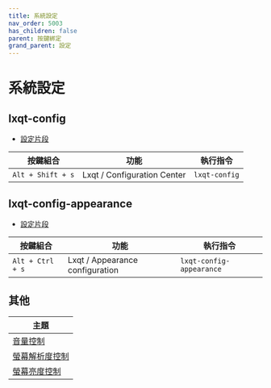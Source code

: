 ```yaml
---
title: 系統設定
nav_order: 5003
has_children: false
parent: 按鍵綁定
grand_parent: 設定
---
```



# 系統設定


## lxqt-config

* [設定片段](https://github.com/samwhelp/lubuntu-adjustment/blob/main/prototype/main/lxqt-config/Main/asset/overlay/etc/skel/.config/openbox/helper/share/gen/openbox-gen-rc/Section/Keybind/SystemSetting.php#L19-L28)

| 按鍵組合           | 功能        | 執行指令             |
| ----------------- | ------------ | -------------------- |
| `Alt + Shift + s`  | Lxqt / Configuration Center | `lxqt-config` |




## lxqt-config-appearance

* [設定片段](https://github.com/samwhelp/lubuntu-adjustment/blob/main/prototype/main/lxqt-config/Main/asset/overlay/etc/skel/.config/openbox/helper/share/gen/openbox-gen-rc/Section/Keybind/SystemSetting.php#L17-L26)

| 按鍵組合           | 功能        | 執行指令             |
| ----------------- | ------------ | -------------------- |
| `Alt + Ctrl + s`  | Lxqt / Appearance configuration | `lxqt-config-appearance` |



## 其他

| 主題 |
| --- |
| [音量控制](volume-control) |
| [螢幕解析度控制](monitor-resolution-control) |
| [螢幕亮度控制](monitor-brightness-control) |
